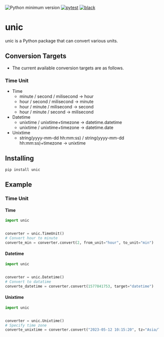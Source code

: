 ![Python minimum version](https://img.shields.io/badge/Python-3.8%2B-brightgreen)
[![pytest](https://github.com/subretu/unic/actions/workflows/pytest.yml/badge.svg)](https://github.com/subretu/unic/actions/workflows/pytest.yml)
[![black](https://github.com/subretu/unic/actions/workflows/format.yml/badge.svg)](https://github.com/subretu/unic/actions/workflows/format.yml)

# unic
unic is a Python package that can convert various units.

## Conversion Targets
- The current available conversion targets are as follows.
### Time Unit
  - Time
    - minute / second / milisecond → hour
    - hour / second / milisecond → minute
    - hour / minute / milisecond → second
    - hour / minute / second → milisecond
  - Datetime
    - unixtime / unixtime+timezone → datetime.datetime
    - unixtime / unixtime+timezone → datetime.date
  - Unixtime
    - string(yyyy-mm-dd hh:mm:ss) / string(yyyy-mm-dd hh:mm:ss)+timezone → unixtime

## Installing

  ```
  pip install unic
  ```



## Example
### Time Unit
#### Time

```python
import unic


converter = unic.TimeUnit()
# Convert hour to minute
converte_min = converter.convert(2, from_unit="hour", to_unit="min")
```

#### Datetime

```python
import unic


converter = unic.Datetime()
# Convert to datatime
converte_datetime = converter.convert(1577841753, target="datetime")
```

#### Unixtime

```python
import unic


converter = unic.Unixtime()
# Specify time zone
converte_unixtime = converter.convert("2023-05-12 10:15:20", tz="Asia/Tokyo")
```
